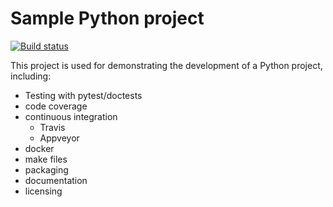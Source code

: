 # Sample Python project
[![Build status](https://ci.appveyor.com/api/projects/status/k4wb6m7btqy9lj86/branch/main?svg=true)](https://ci.appveyor.com/project/lang-m/sampleproject/branch/main)



This project is used for demonstrating the development of a Python project, including:
- Testing with pytest/doctests
- code coverage
- continuous integration
  - Travis
  - Appveyor
- docker
- make files
- packaging
- documentation
- licensing 
